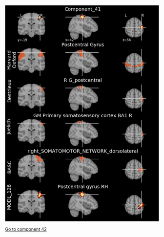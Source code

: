 


![41](preliminary/41.jpg "Component 41")

[Go to component 42](https://parietal-inria.github.io/MODL_atlas/512/42 "Component 42")